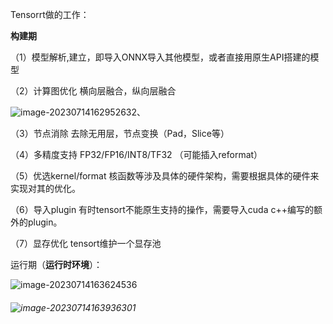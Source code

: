 Tensorrt做的工作：

**构建期**

（1）模型解析,建立，即导入ONNX导入其他模型，或者直接用原生API搭建的模型

（2）计算图优化 横向层融合，纵向层融合

![image-20230714162952632](C:\Users\33012\AppData\Roaming\Typora\typora-user-images\image-20230714162952632.png)、

（3）节点消除 去除无用层，节点变换（Pad，Slice等）

（4）多精度支持 FP32/FP16/INT8/TF32 （可能插入reformat）

（5）优选kernel/format 核函数等涉及具体的硬件架构，需要根据具体的硬件来实现对其的优化。

（6）导入plugin  有时tensort不能原生支持的操作，需要导入cuda c++编写的额外的plugin。

（7）显存优化  tensort维护一个显存池

运行期（**运行时环境**）：

![image-20230714163624536](C:\Users\33012\AppData\Roaming\Typora\typora-user-images\image-20230714163624536.png)



###### ![image-20230714163936301](C:\Users\33012\AppData\Roaming\Typora\typora-user-images\image-20230714163936301.png)